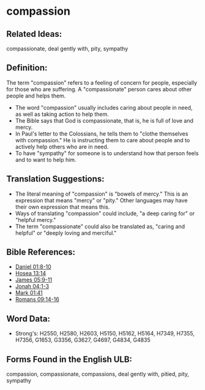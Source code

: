 # compassion

## Related Ideas:

compassionate, deal gently with, pity, sympathy

## Definition:

The term "compassion" refers to a feeling of concern for people, especially for those who are suffering. A "compassionate" person cares about other people and helps them.

* The word "compassion" usually includes caring about people in need, as well as taking action to help them.
* The Bible says that God is compassionate, that is, he is full of love and mercy.
* In Paul's letter to the Colossians, he tells them to "clothe themselves with compassion." He is instructing them to care about people and to actively help others who are in need.
* To have "sympathy" for someone is to understand how that person feels and to want to help him.

## Translation Suggestions:

* The literal meaning of "compassion" is "bowels of mercy." This is an expression that means "mercy" or "pity." Other languages may have their own expression that means this.
* Ways of translating "compassion" could include, "a deep caring for" or "helpful mercy."
* The term "compassionate" could also be translated as, "caring and helpful" or "deeply loving and merciful."

## Bible References:

* [Daniel 01:8-10](rc://en/tn/help/dan/01/08)
* [Hosea 13:14](rc://en/tn/help/hos/13/14)
* [James 05:9-11](rc://en/tn/help/jas/05/09)
* [Jonah 04:1-3](rc://en/tn/help/jon/04/01)
* [Mark 01:41](rc://en/tn/help/mrk/01/41)
* [Romans 09:14-16](rc://en/tn/help/rom/09/14)

## Word Data:

* Strong's: H2550, H2580, H2603, H5150, H5162, H5164, H7349, H7355, H7356, G1653, G3356, G3627, G4697, G4834, G4835

## Forms Found in the English ULB:

compassion, compassionate, compassions, deal gently with, pitied, pity, sympathy

